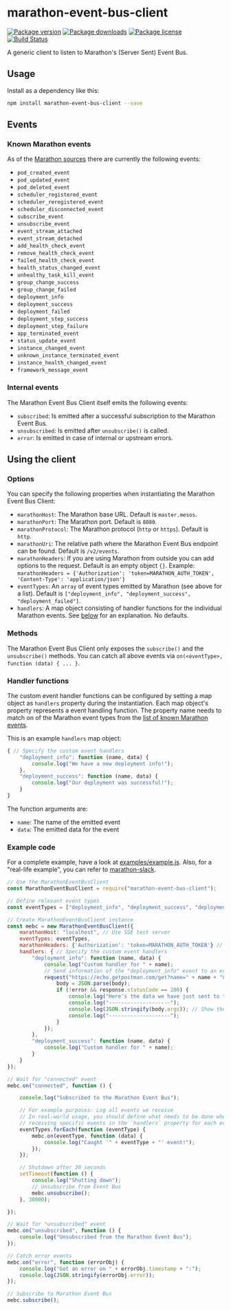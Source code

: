 # marathon-event-bus-client

[![Package version](https://img.shields.io/npm/v/marathon-event-bus-client.svg)](https://www.npmjs.com/package/marathon-event-bus-client) [![Package downloads](https://img.shields.io/npm/dt/marathon-event-bus-client.svg)](https://www.npmjs.com/package/marathon-event-bus-client) [![Package license](https://img.shields.io/npm/l/marathon-event-bus-client.svg)](https://www.npmjs.com/package/marathon-event-bus-client) [![Build Status](https://travis-ci.org/tobilg/marathon-event-bus-client.svg?branch=master)](https://travis-ci.org/tobilg/marathon-event-bus-client)

A generic client to listen to Marathon's (Server Sent) Event Bus.

## Usage

Install as a dependency like this:

```bash
npm install marathon-event-bus-client --save
```

## Events

### Known Marathon events

As of the [Marathon sources](https://github.com/mesosphere/marathon/blob/master/src/main/scala/mesosphere/marathon/core/event/Events.scala) there are currently the following events:

 * `pod_created_event`
 * `pod_updated_event`
 * `pod_deleted_event`
 * `scheduler_registered_event`
 * `scheduler_reregistered_event`
 * `scheduler_disconnected_event`
 * `subscribe_event`
 * `unsubscribe_event`
 * `event_stream_attached`
 * `event_stream_detached`
 * `add_health_check_event`
 * `remove_health_check_event`
 * `failed_health_check_event`
 * `health_status_changed_event`
 * `unhealthy_task_kill_event`
 * `group_change_success`
 * `group_change_failed`
 * `deployment_info`
 * `deployment_success`
 * `deployment_failed`
 * `deployment_step_success`
 * `deployment_step_failure`
 * `app_terminated_event`
 * `status_update_event`
 * `instance_changed_event`
 * `unknown_instance_terminated_event`
 * `instance_health_changed_event`
 * `framework_message_event`

### Internal events

The Marathon Event Bus Client itself emits the following events:

 * `subscribed`: Is emitted after a successful subscription to the Marathon Event Bus.
 * `unsubscribed`: Is emitted after `unsubscribe()` is called.
 * `error`: Is emitted in case of internal or upstream errors.

## Using the client

### Options

You can specify the following properties when instantiating the Marathon Event Bus Client:

 * `marathonHost`: The Marathon base URL. Default is `master.mesos`.
 * `marathonPort`: The Marathon port. Default is `8080`.
 * `marathonProtocol`: The Marathon protocol (`http` or `https`). Default is `http`.
 * `marathonUri`: The relative path where the Marathon Event Bus endpoint can be found. Default is `/v2/events`.
 * `marathonHeaders`: If you are using Marathon from outside you can add options to the request. Default is an empty object `{}`.
 Example: `marathonHeaders = {'Authorization': 'token=MARATHON_AUTH_TOKEN', 'Content-Type': 'application/json'}`
 * `eventTypes`: An `array` of event types emitted by Marathon (see above for a list). Default is `["deployment_info", "deployment_success", "deployment_failed"]`.
 * `handlers`: A map object consisting of handler functions for the individual Marathon events. See [below](#handler-functions) for an explanation. No defaults.

### Methods

The Marathon Event Bus Client only exposes the `subscribe()` and the `unsubscribe()` methods. You can catch all above events via `on(<eventType>, function (data) { ... }`.

### Handler functions

The custom event handler functions can be configured by setting a map object as `handlers` property during the instantiation. Each map object's property represents a event handling function. The property name needs to match on of the Marathon event types from the [list of known Marathon events](#known-marathon-events).

This is an example `handlers` map object:

```javascript
{ // Specify the custom event handlers
    "deployment_info": function (name, data) {
        console.log("We have a new deployment info!");
    },
    "deployment_success": function (name, data) {
        console.log("Our deployment was successful!");
    }
}
```

The function arguments are:

 * `name`: The name of the emitted event
 * `data`: The emitted data for the event

### Example code

For a complete example, have a look at [examples/example.js](examples/example.js). Also, for a "real-life example", you can refer to [marathon-slack](https://github.com/tobilg/marathon-slack).

```javascript
// Use the MarathonEventBusClient
const MarathonEventBusClient = require("marathon-event-bus-client");

// Define relevant event types
const eventTypes = ["deployment_info", "deployment_success", "deployment_failed"];

// Create MarathonEventBusClient instance
const mebc = new MarathonEventBusClient({
    marathonHost: "localhost", // Use SSE test server
    eventTypes: eventTypes,
    marathonHeaders: {'Authorization': 'token=MARATHON_AUTH_TOKEN'} // if you are using the api outisde the cluster
    handlers: { // Specify the custom event handlers
        "deployment_info": function (name, data) {
            console.log("Custom handler for " + name);
            // Send information of the "deployment_info" event to an external service (here: Just an echo service)
            request("https://echo.getpostman.com/get?name=" + name + "&startTime=" + data.timestamp, function (error, response, body) {
                body = JSON.parse(body);
                if (!error && response.statusCode == 200) {
                    console.log("Here's the data we have just sent to the echo service:");
                    console.log("--------------------");
                    console.log(JSON.stringify(body.args)); // Show the sent data
                    console.log("--------------------");
                }
            });
        },
        "deployment_success": function (name, data) {
            console.log("Custom handler for " + name);
        }
    }
});

// Wait for "connected" event
mebc.on("connected", function () {

    console.log("Subscribed to the Marathon Event Bus");

    // For example purposes: Log all events we receive
    // In real-world usage, you should define what needs to be done when
    // receiving specific events in the `handlers` property for each event type
    eventTypes.forEach(function (eventType) {
        mebc.on(eventType, function (data) {
            console.log("Caught '" + eventType + "' event!");
        });
    });

    // Shutdown after 30 seconds
    setTimeout(function () {
        console.log("Shutting down");
        // Unsubscribe from Event Bus
        mebc.unsubscribe();
    }, 30000);

});

// Wait for "unsubscribed" event
mebc.on("unsubscribed", function () {
    console.log("Unsubscribed from the Marathon Event Bus");
});

// Catch error events
mebc.on("error", function (errorObj) {
    console.log("Got an error on " + errorObj.timestamp + ":");
    console.log(JSON.stringify(errorObj.error));
});

// Subscribe to Marathon Event Bus
mebc.subscribe();
```
